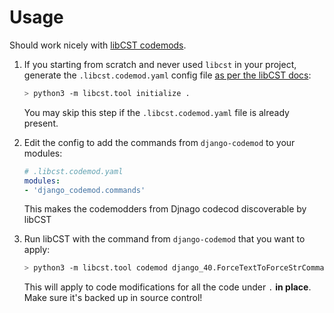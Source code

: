 # Usage

Should work nicely with [libCST codemods](https://libcst.readthedocs.io/en/latest/codemods_tutorial.html#working-with-codemods).

1. If you starting from scratch and never used `libcst` in your project,
   generate the `.libcst.codemod.yaml` config file
   [as per the libCST docs](https://libcst.readthedocs.io/en/latest/codemods_tutorial.html?highlight=modules#setting-up-and-running-codemods):

   ```bash
   > python3 -m libcst.tool initialize .
   ```

   You may skip this step if the `.libcst.codemod.yaml` file is already present.

2. Edit the config to add the commands from `django-codemod` to your modules:

   ```yaml
   # .libcst.codemod.yaml
   modules:
   - 'django_codemod.commands'
   ```
   
   This makes the codemodders from Djnago codecod discoverable by libCST

3. Run libCST with the command from `django-codemod` that you want to apply:

   ```bash
   > python3 -m libcst.tool codemod django_40.ForceTextToForceStrCommand .
   ```

   This will apply to code modifications for all the code under `.` **in place**.
   Make sure it's backed up in source control!
